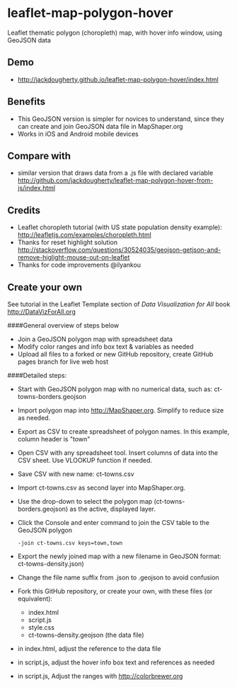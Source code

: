 # leaflet-map-polygon-hover
Leaflet thematic polygon (choropleth) map, with hover info window, using GeoJSON data

## Demo
- http://jackdougherty.github.io/leaflet-map-polygon-hover/index.html

## Benefits
- This GeoJSON version is simpler for novices to understand, since they can create and join GeoJSON data file in MapShaper.org
- Works in iOS and Android mobile devices

## Compare with
- similar version that draws data from a .js file with declared variable http://github.com/jackdougherty/leaflet-map-polygon-hover-from-js/index.html

## Credits
- Leaflet choropleth tutorial (with US state population density example): http://leafletjs.com/examples/choropleth.html
- Thanks for reset highlight solution http://stackoverflow.com/questions/30524035/geojson-getjson-and-remove-higlight-mouse-out-on-leaflet
- Thanks for code improvements @ilyankou

## Create your own

See tutorial in the Leaflet Template section of *Data Visualization for All* book http://DataVizForAll.org

####General overview of steps below
- Join a GeoJSON polygon map with spreadsheet data
- Modify color ranges and info box text & variables as needed
- Upload all files to a forked or new GitHub repository, create GitHub pages branch for live web host

####Detailed steps:
- Start with GeoJSON polygon map with no numerical data, such as: ct-towns-borders.geojson
- Import polygon map into http://MapShaper.org. Simplify to reduce size as needed.
- Export as CSV to create spreadsheet of polygon names. In this example, column header is "town"
- Open CSV with any spreadsheet tool. Insert columns of data into the CSV sheet. Use VLOOKUP function if needed.
- Save CSV with new name: ct-towns.csv
- Import ct-towns.csv as second layer into MapShaper.org.
- Use the drop-down to select the polygon map (ct-towns-borders.geojson) as the active, displayed layer.
- Click the Console and enter command to join the CSV table to the GeoJSON polygon
  ```
  -join ct-towns.csv keys=town,town
  ```
- Export the newly joined map with a new filename in GeoJSON format: ct-towns-density.json)
- Change the file name suffix from .json to .geojson to avoid confusion
- Fork this GitHub repository, or create your own, with these files (or equivalent):
  - index.html
  - script.js
  - style.css
  - ct-towns-density.geojson  (the data file)

- in index.html, adjust the reference to the data file
- in script.js, adjust the hover info box text and references as needed
- in script.js, Adjust the ranges with http://colorbrewer.org
